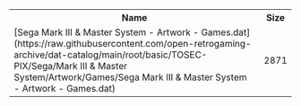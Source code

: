 <table>
<tr><th>Name</th><th>Size</th></tr>
<tr><td>[Sega Mark III & Master System - Artwork - Games.dat](https://raw.githubusercontent.com/open-retrogaming-archive/dat-catalog/main/root/basic/TOSEC-PIX/Sega/Mark III & Master System/Artwork/Games/Sega Mark III & Master System - Artwork - Games.dat)</td><td>2871</td></tr>
</table>

